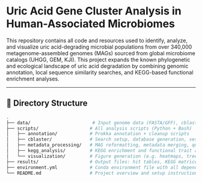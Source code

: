# Uric Acid Gene Cluster Analysis in Human-Associated Microbiomes

This repository contains all code and resources used to identify, analyze, and visualize uric acid-degrading microbial populations from over 340,000 metagenome-assembled genomes (MAGs) sourced from global microbiome catalogs (UHGG, GEM, KJI). This project expands the known phylogenetic and ecological landscape of uric acid degradation by combining genomic annotation, local sequence similarity searches, and KEGG-based functional enrichment analyses.

---

## 📂 Directory Structure

```bash
.
├── data/                       # Input genome data (FASTA/GFF), cblaster session files, metadata
├── scripts/                   # All analysis scripts (Python + Bash)
│   ├── annotation/            # Prokka annotation + cleanup scripts
│   ├── cblaster/              # Search setup, database generation, session recomputation
│   ├── metadata_processing/   # MAG reformatting, metadata merging, quality filtering
│   ├── kegg_analysis/         # KEGG enrichment and functional trait analysis
│   └── visualization/         # Figure generation (e.g. heatmaps, trees, world maps)
├── results/                   # Output files: hit tables, KEGG matrices, figures
├── environment.yml            # Conda environment file with all dependencies
└── README.md                  # Project overview and setup instructions
